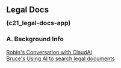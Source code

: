 <div style="width: 800px;">

## Legal Docs
### <div style="margin-top: -10px; margin-left: 0px; margin-bottom:20px;">(c21_legal-docs-app)</div>

### A. Background Info

[Robin's Conversation with ClaudAI](/docs/setup/c21_legal-aidocs-app/c21_t001.01.3.41011.1445_response.md)    
[Bruce's Using AI to search legal documents](s02_t001.01.3.41011.1400_response_FoundationalAI.md)    

<div style="height:1000px;"></div>
</div>
